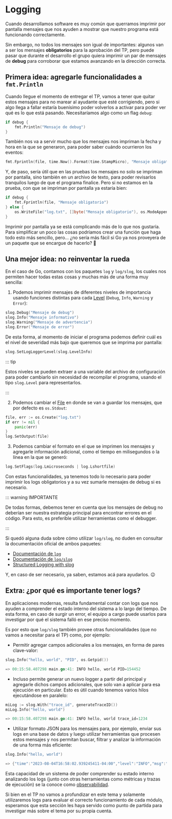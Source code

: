 # Logging

Cuando desarrollamos software es muy común que querramos imprimir por pantalla
mensajes que nos ayuden a mostrar que nuestro programa está funcionando
correctamente.

Sin embargo, no todos los mensajes son igual de importantes: algunos van a ser
los mensajes **obligatorios** para la aprobación del TP, pero puede pasar que
durante el desarrollo el grupo quiera imprimir un par de mensajes de
**debug** para corroborar que estamos avanzando en la dirección correcta.

## Primera idea: agregarle funcionalidades a `fmt.Println`

Cuando llegue el momento de entregar el TP, vamos a tener que quitar estos
mensajes para no marear al ayudante que esté corrigiendo, pero si algo llega a
fallar estaría buenísimo poder volverlos a activar para poder ver qué es lo que
está pasando. Necesitaríamos algo como un flag `debug`:

```go
if debug {
    fmt.Println("Mensaje de debug")
}
```

También nos va a servir mucho que los mensajes nos impriman la fecha y hora en
la que se generaron, para poder saber cuándo ocurrieron los eventos:

```go
fmt.Fprintln(file, time.Now().Format(time.StampMicro), "Mensaje obligatorio")
```

Y, de paso, sería útil que en las pruebas los mensajes no solo se
impriman por pantalla, sino también en un archivo de texto, para poder
revisarlos tranquilos luego de que el programa finalice. Pero si no estamos en
la prueba, con que se impriman por pantalla ya estaría bien:

```go
if debug {
    fmt.Fprintln(file, "Mensaje obligatorio")
} else {
    os.WriteFile("log.txt", []byte("Mensaje obligatorio"), os.ModeAppend)
}
```

Imprimir por pantalla ya se está complicando más de lo que nos gustaría.
Para simplificar un poco las cosas podríamos crear una función que haga todo
esto más sencillo, pero... ¿no sería más fácil si Go ya nos proveyera de un
paquete que se encargue de hacerlo? :thinking:

## Una mejor idea: no reinventar la rueda

En el caso de Go, contamos con los paquetes `log` y `log/slog`, los cuales nos
permiten hacer todas estas cosas y muchas más de una forma muy sencilla:

1. Podemos imprimir mensajes de diferentes niveles de importancia usando
   funciones distintas para cada [Level] (`Debug`, `Info`, `Warning` y `Error`):

```go
slog.Debug("Mensaje de debug")
slog.Info("Mensaje informativo")
slog.Warning("Mensaje de advertencia")
slog.Error("Mensaje de error")
```

[Level]: https://pkg.go.dev/log/slog#Level

De esta forma, al momento de iniciar el programa podemos definir cuál es el
nivel de severidad más bajo que queremos que se imprima por pantalla:

```go
slog.SetLogLoggerLevel(slog.LevelInfo)
```

::: tip

Estos niveles se pueden extraer a una variable del archivo de configuración para
poder cambiarlo sin necesidad de recompilar el programa, usando el tipo
`slog.Level` para representarlos.

:::

2. Podemos cambiar el [File] en donde se van a guardar los mensajes, que
   por defecto es `os.Stdout`:

```go
file, err := os.Create("log.txt")
if err != nil {
    panic(err)
}
log.SetOutput(file)
```

[File]: https://pkg.go.dev/os#File

3. Podemos cambiar el formato en el que se imprimen los mensajes y agregarle
   información adicional, como el tiempo en milisegundos o la línea en la que se
   generó:

```go
log.SetFlags(log.Lmicroseconds | log.Lshortfile)
```

Con estas funcionalidades, ya tenemos todo lo necesario para poder imprimir los
logs obligatorios y a su vez sumarle mensajes de debug si es necesario.

::: warning IMPORTANTE

De todas formas, debemos tener en cuenta que los mensajes de debug no deberían
ser nuestra estrategia principal para encontrar errores en el código. Para esto,
es preferible utilizar herramientas como el debugger.

:::

Si quedó alguna duda sobre cómo utilizar `log/slog`, no duden en consultar la
documentación oficial de ambos paquetes:

- [Documentación de `log`](https://pkg.go.dev/log)
- [Documentación de `log/slog`](https://pkg.go.dev/log/slog)
- [Structured Logging with slog](https://go.dev/blog/slog)

Y, en caso de ser necesario, ya saben, estamos acá para ayudarlos. :wink:

## Extra: ¿por qué es importante tener logs?

En aplicaciones modernas, resulta fundamental contar con logs que nos ayuden a
comprender el estado interno del sistema a lo largo del tiempo. De esta forma,
en caso de surgir un error, el equipo a cargo puede usarlos para investigar por
qué el sistema falló en ese preciso momento.

Es por esto que `log/slog` también provee otras funcionalidades (que no vamos a
necesitar para el TP) como, por ejemplo:

- Permitir agregar campos adicionales a los mensajes, en forma de pares
  clave-valor:

```go
slog.Info("hello, world", "PID", os.Getpid())

=> 00:15:58.407298 main.go:41: INFO hello, world PID=154452
```

- Incluso permite generar un nuevo logger a partir del principal y agregarle
  dichos campos adicionales, que solo van a aplicar para esa ejecución en
  particular. Esto es útil cuando tenemos varios hilos ejecutándose en paralelo:

```go
miLog := slog.With("trace_id", generateTraceID())
miLog.Info("hello, world")

=> 00:15:58.407298 main.go:41: INFO hello, world trace_id=1234
```

- Utilizar formato JSON para los mensajes para, por ejemplo, enviar sus logs en
una base de datos y luego utilizar herramientas que procesen estos mensajes y
nos permitan buscar, filtrar y analizar la información de una forma más
eficiente:

```go
slog.Info("hello, world")

=> {"time":"2023-08-04T16:58:02.939245411-04:00","level":"INFO","msg":"hello, world"}
```

Esta capacidad de un sistema de poder comprender su estado interno analizando
los logs (junto con otras herramientas como métricas y trazas de ejecución) se
la conoce como [observabilidad].

Si bien en el TP no vamos a profundizar en este tema y solamente utilizaremos
logs para evaluar el correcto funcionamiento de cada módulo, esperamos que esta
sección les haya servido como punto de partida para investigar más sobre el tema
por su propia cuenta.

[observabilidad]: https://www.elastic.co/es/what-is/observability
